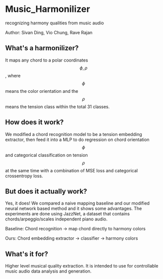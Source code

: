 # Music_Harmonilizer
recognizing harmony qualities from music audio

Author: Sivan Ding, Vio Chung, Rave Rajan

## What's a harmonilizer?
It maps any chord to a polar coordinates $$ \phi, \rho$$, where $$\phi$$ means the color orientation and the $$\rho$$ means the tension class within the total 31 classes.

## How does it work?
We modified a chord recognition model to be a tension embedding extractor, then feed it into a MLP to do regression on chord 
orientation $$\phi$$ and categorical classification on tension $$\rho$$ at the same time with a combination of 
MSE loss and categorical crossentropy loss.

## But does it actually work?
Yes, it does! We compared a naive mapping baseline and our modified neural network based method and it shows some advantages.
The experiments are done using JazzNet, a dataset that contains chords/arpeggio/scales independent piano audio. 

Baseline: Chord recognition -> map chord directly to harmony colors

Ours: Chord embedding extractor -> classifier -> harmony colors

## What's it for?
Higher level musical quality extraction. It is intended to use for controllable music audio data analysis and generation.


